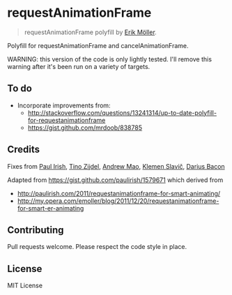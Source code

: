 requestAnimationFrame
=====================
> requestAnimationFrame polyfill by [Erik Möller](https://twitter.com/erikjmoller).

Polyfill for requestAnimationFrame and cancelAnimationFrame.

WARNING: this version of the code is only lightly tested. I'll remove
this warning after it's been run on a variety of targets.

## To do
- Incorporate improvements from:
	- http://stackoverflow.com/questions/13241314/up-to-date-polyfill-for-requestanimationframe
	- https://gist.github.com/mrdoob/838785


## Credits
Fixes from [Paul Irish](https://github.com/paulirish), [Tino Zijdel](https://twitter.com/tinozijdel), [Andrew Mao](https://github.com/mizzao), [Klemen Slavič](https://github.com/KrofDrakula), [Darius Bacon](https://github.com/darius)

Adapted from https://gist.github.com/paulirish/1579671 which derived from 
- http://paulirish.com/2011/requestanimationframe-for-smart-animating/
- http://my.opera.com/emoller/blog/2011/12/20/requestanimationframe-for-smart-er-animating

## Contributing

Pull requests welcome.
Please respect the code style in place.

## License

MIT License